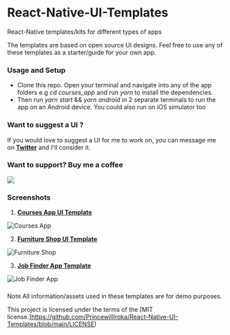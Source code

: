 # React-Native-UI-Templates

React-Native templates/kits for different types of apps

The templates are based on open source UI designs.
Feel free to use any of these templates as a starter/guide for your own app.

### Usage and Setup
- Clone this repo. Open your terminal and navigate into any of the app folders e.g *cd courses_app* and run *yarn* to install the dependencies.
- Then run *yarn start* && *yarn android* in 2 separate terminals to run the app on an Android device. You could also run on iOS simulator too 

### Want to suggest a UI ?
If you would love to suggest a UI for me to work on, you can message me on **[Twitter](https://twitter.com/PrincewillIroka)** and I'll consider it.

### Want to support? Buy me a coffee
<a href="https://www.buymeacoffee.com/princewilliroka"><img src="https://img.buymeacoffee.com/button-api/?text=Buy me a coffee&emoji=&slug=princewilliroka&button_colour=BD5FFF&font_colour=ffffff&font_family=Cookie&outline_colour=000000&coffee_colour=FFDD00"></a>

### Screenshots

1. **[Courses App UI Template](https://github.com/PrincewillIroka/React-Native-UI-Templates/tree/main/courses_app)**

![Courses App](https://imgur.com/0SwpgSK.png)

2. **[Furniture Shop UI Template](https://github.com/PrincewillIroka/React-Native-UI-Templates/tree/main/furniture_shop)**

![Furniture Shop](https://imgur.com/9AAcro8.png)

3. **[Job Finder App Template](https://github.com/PrincewillIroka/React-Native-UI-Templates/tree/main/job_finder_app)**

![Job Finder App](https://imgur.com/k97p2rx.png)

###
Note
All information/assets used in these templates are for demo purposes.

This project is licensed under the terms of the [MIT license.]https://github.com/PrincewillIroka/React-Native-UI-Templates/blob/main/LICENSE)
